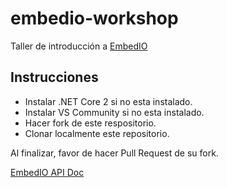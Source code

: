 # embedio-workshop
Taller de introducción a [EmbedIO](https://unosquare.github.io/embedio)

## Instrucciones
* Instalar .NET Core 2 si no esta instalado.
* Instalar VS Community si no esta instalado.
* Hacer fork de este respositorio.
* Clonar localmente este repositorio.

Al finalizar, favor de hacer Pull Request de su fork.

[EmbedIO API Doc](https://unosquare.github.io/embedio/api/EmbedIO.html)
